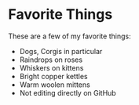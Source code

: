 # Favorite Things

These are a few of my favorite things:

- Dogs, Corgis in particular
- Raindrops on roses
- Whiskers on kittens
- Bright copper kettles
- Warm woolen mittens
- Not editing directly on GitHub

